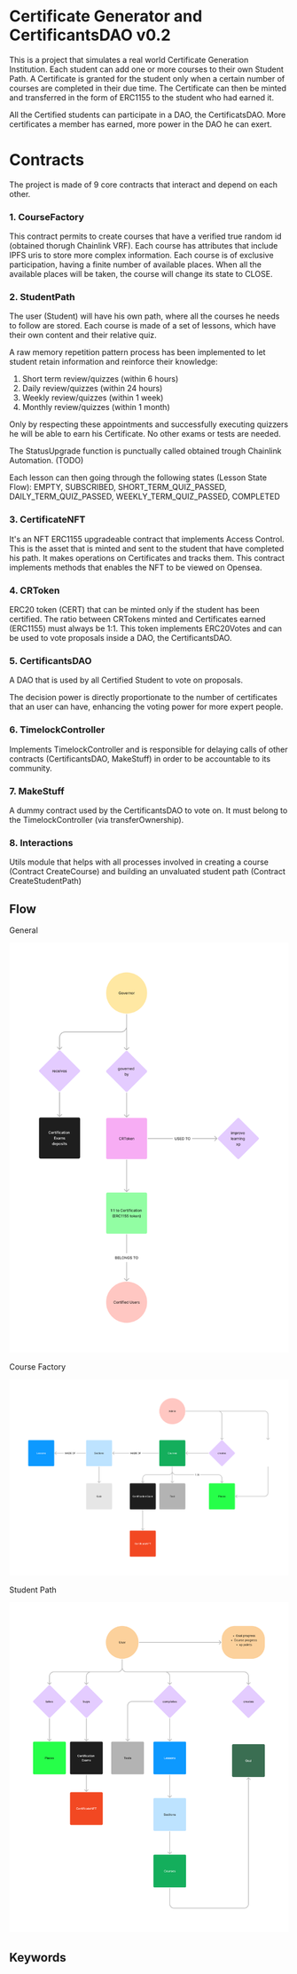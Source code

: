 # Certificate Generator and CertificantsDAO v0.2

This is a project that simulates a real world Certificate Generation Institution.
Each student can add one or more courses to their own Student Path.
A Certificate is granted for the student only when a certain number of courses are completed
in their due time. The Certificate can then be minted and transferred in the form of ERC1155 to the student who had earned it.

All the Certified students can participate in a DAO, the CertificatsDAO. More certificates a member has earned, more power in the DAO he can exert.

# Contracts

The project is made of 9 core contracts that interact and depend on each other. 

### 1. CourseFactory

This contract permits to create courses that have a verified true random id (obtained thorugh Chainlink VRF).
Each course has attributes that include IPFS uris to store more complex information.
Each course is of exclusive participation, having a finite number of available places. When all the available places will be taken, the course will change its state to CLOSE.

### 2. StudentPath

The user (Student) will have his own path, where all the courses he needs to follow are stored.
Each course is made of a set of lessons, which have their own content and their relative quiz.

A raw memory repetition pattern process has been implemented to let student retain information and reinforce their knowledge:

1. Short term review/quizzes (within 6 hours)
2. Daily review/quizzes (within 24 hours)
3. Weekly review/quizzes (within 1 week)
4. Monthly review/quizzes (within 1 month)

Only by respecting these appointments and successfully executing quizzers he will be able to earn his Certificate. No other exams or tests are needed. 

The StatusUpgrade function is punctually called obtained trough Chainlink Automation. (TODO)

Each lesson can then going through the following states (Lesson State Flow): EMPTY, SUBSCRIBED, SHORT_TERM_QUIZ_PASSED, DAILY_TERM_QUIZ_PASSED, WEEKLY_TERM_QUIZ_PASSED, COMPLETED

### 3. CertificateNFT

It's an NFT ERC1155 upgradeable contract that implements Access Control.
This is the asset that is minted and sent to the student that have completed his path.
It makes operations on Certificates and tracks them.
This contract implements methods that enables the NFT to be viewed on Opensea.

### 4. CRToken

ERC20 token (CERT) that can be minted only if the student has been certified.
The ratio between CRTokens minted and Certificates earned (ERC1155) must always be 1:1.
This token implements ERC20Votes and can be used to vote proposals inside a DAO, the CertificantsDAO.

### 5. CertificantsDAO

A DAO that is used by all Certified Student to vote on proposals.

The decision power is directly proportionate to the number of certificates that an user can have, enhancing the voting power for more expert people.

### 6. TimelockController

Implements TimelockController and is responsible for delaying calls of other contracts (CertificantsDAO, MakeStuff) in order to be accountable to its community.

### 7. MakeStuff

A dummy contract used by the CertificantsDAO to vote on.
It must belong to the TimelockController (via transferOwnership).

### 8. Interactions
Utils module that helps with all processes involved in creating a course (Contract CreateCourse) and building an unvaluated student path (Contract CreateStudentPath)

## Flow
General

<img src="img/flow_general.png" alt="DAO" width="600"/>

Course Factory

<img src="img/course_factory.png" alt="Factory" width="600"/>

Student Path

<img src="img/student_path.png" alt="StudentPath" width="600"/>

## Keywords
